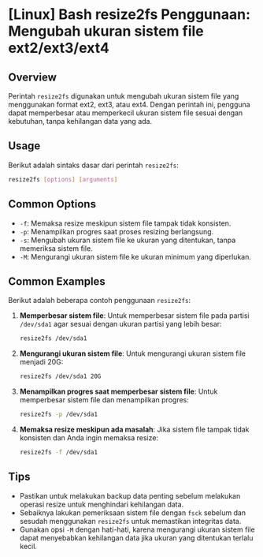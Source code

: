 # [Linux] Bash resize2fs Penggunaan: Mengubah ukuran sistem file ext2/ext3/ext4

## Overview
Perintah `resize2fs` digunakan untuk mengubah ukuran sistem file yang menggunakan format ext2, ext3, atau ext4. Dengan perintah ini, pengguna dapat memperbesar atau memperkecil ukuran sistem file sesuai dengan kebutuhan, tanpa kehilangan data yang ada.

## Usage
Berikut adalah sintaks dasar dari perintah `resize2fs`:

```bash
resize2fs [options] [arguments]
```

## Common Options
- `-f`: Memaksa resize meskipun sistem file tampak tidak konsisten.
- `-p`: Menampilkan progres saat proses resizing berlangsung.
- `-s`: Mengubah ukuran sistem file ke ukuran yang ditentukan, tanpa memeriksa sistem file.
- `-M`: Mengurangi ukuran sistem file ke ukuran minimum yang diperlukan.

## Common Examples
Berikut adalah beberapa contoh penggunaan `resize2fs`:

1. **Memperbesar sistem file**:
   Untuk memperbesar sistem file pada partisi `/dev/sda1` agar sesuai dengan ukuran partisi yang lebih besar:
   ```bash
   resize2fs /dev/sda1
   ```

2. **Mengurangi ukuran sistem file**:
   Untuk mengurangi ukuran sistem file menjadi 20G:
   ```bash
   resize2fs /dev/sda1 20G
   ```

3. **Menampilkan progres saat memperbesar sistem file**:
   Untuk memperbesar sistem file dan menampilkan progres:
   ```bash
   resize2fs -p /dev/sda1
   ```

4. **Memaksa resize meskipun ada masalah**:
   Jika sistem file tampak tidak konsisten dan Anda ingin memaksa resize:
   ```bash
   resize2fs -f /dev/sda1
   ```

## Tips
- Pastikan untuk melakukan backup data penting sebelum melakukan operasi resize untuk menghindari kehilangan data.
- Sebaiknya lakukan pemeriksaan sistem file dengan `fsck` sebelum dan sesudah menggunakan `resize2fs` untuk memastikan integritas data.
- Gunakan opsi `-M` dengan hati-hati, karena mengurangi ukuran sistem file dapat menyebabkan kehilangan data jika ukuran yang ditentukan terlalu kecil.